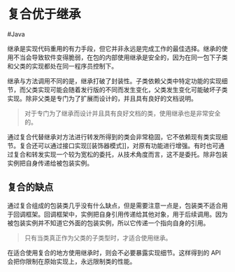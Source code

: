 # 复合优于继承
#Java 

继承是实现代码重用的有力手段，但它并非永远是完成工作的最佳选择。继承的使用不当会导致软件变得脆弱，在包的内部使用继承是安全的，因为在同一包下子类和父类的实现都处在同一程序员控制下。

继承与方法调用不同的是，继承打破了封装性。子类依赖父类中特定功能的实现细节，而父类实现可能会随着发行版的不同而发生变化，父类发生变化可能破坏子类实现。除非父类是专门为了扩展而设计的，并且具有良好的文档说明。

> 对于专门为了继承而设计并且具有良好文档的类，使用继承也是非常安全的。

通过复合代替继承对方法进行转发所得到的类会非常稳固，它不依赖现有类实现细节。复合还可以通过接口实现[[装饰器模式]]，对原有功能进行增强。有时也可通过复合和转发实现一个较为宽松的委托，从技术角度而言，这不是委托。除非包装实例把自身传递给被包装实例。

## 复合的缺点

通过复合组成的包装类几乎没有什么缺点，但是需要注意一点是，包装类不适合用于回调框架。回调框架中，实例把自身引用传递给其他对象，用于后续调用。因为被包装实例并不知道它外面的包装实例，所以它传递一个指向自身的引用。

> 只有当类真正作为父类的子类型时，才适合使用继承。

在适合使用复合的地方使用继承时，则会不必要暴露实现细节。这样得到的 API 会把你限制在原始实现上，永远限制类的性能。
